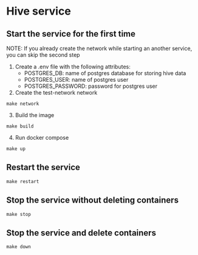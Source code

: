# Hive service 
## Start the service for the first time
NOTE: If you already create the network while starting an another service, you can skip the second step
1. Create a .env file with the following attributes: 
	- POSTGRES_DB: name of postgres database for storing hive data
	- POSTGRES_USER: name of postgres user 
	- POSTGRES_PASSWORD: password for postgres user
2. Create the test-network network
```
make network
```
3. Build the image 
```
make build
```
4. Run docker compose
```
make up
```

## Restart the service
```
make restart
```
## Stop the service without deleting containers
```
make stop
```
## Stop the service and delete containers
```
make down
```


